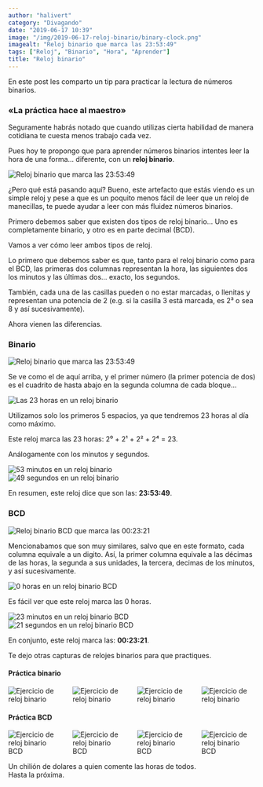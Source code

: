 ```yaml
---
author: "halivert"
category: "Divagando"
date: "2019-06-17 10:39"
image: "/img/2019-06-17-reloj-binario/binary-clock.png"
imagealt: "Reloj binario que marca las 23:53:49"
tags: ["Reloj", "Binario", "Hora", "Aprender"]
title: "Reloj binario"
---
```


En este post les comparto un tip para practicar la lectura de números
binarios.

### «La práctica hace al maestro»
<!-- Seguir leyendo -->
Seguramente habrás notado que cuando utilizas cierta habilidad de manera
cotidiana te cuesta menos trabajo cada vez.

Pues hoy te propongo que para aprender números binarios intentes leer la hora
de una forma... diferente, con un **reloj binario**.

<article>
  <img
    class="image auto-margin"
    alt="Reloj binario que marca las 23:53:49"
    src="{{ site.url }}/img/2019-06-17-reloj-binario/binary-clock.png"
  />
</article>

¿Pero qué está pasando aquí? Bueno, este artefacto que estás viendo es un
simple reloj y pese a que es un poquito menos fácil de leer que un reloj de
manecillas, te puede ayudar a leer con más fluidez números binarios.

Primero debemos saber que existen dos tipos de reloj binario... Uno es
completamente binario, y otro es en parte decimal (BCD).

Vamos a ver cómo leer ambos tipos de reloj.

Lo primero que debemos saber es que, tanto para el reloj binario como para el
BCD, las primeras dos columnas representan la hora, las siguientes dos los
minutos y las últimas dos... exacto, los segundos.

También, cada una de las casillas pueden o no estar marcadas, o llenitas y
representan una potencia de 2 (e.g. si la casilla 3 está marcada, es 2³ o sea
8 y así sucesivamente).

Ahora vienen las diferencias.

### Binario
<article>
  <img
    class="image auto-margin"
    alt="Reloj binario que marca las 23:53:49"
    src="{{ site.url }}/img/2019-06-17-reloj-binario/binary-clock.png"
  />
</article>

Se ve como el de aquí arriba, y el primer número (la primer potencia de dos)
es el cuadrito de hasta abajo en la segunda columna de cada bloque...
<article class="columns">
  <div class="column">
    <img
      class="image auto-margin"
      alt="Las 23 horas en un reloj binario"
      src="{{ site.url }}/img/2019-06-17-reloj-binario/binary-clock-hr.png"
    />
  </div>
  <p class="column">
    Utilizamos solo los primeros 5 espacios, ya que tendremos 23 horas al día
    como máximo.
  </p>
</article>
Este reloj marca las 23 horas: 2⁰ + 2¹ + 2² + 2⁴ = 23.

Análogamente con los minutos y segundos.
<article class="columns">
  <div class="column">
    <img
      class="image auto-margin"
      alt="53 minutos en un reloj binario"
      src="{{ site.url }}/img/2019-06-17-reloj-binario/binary-clock-min.png"
    />
  </div>
  <div class="column">
    <img
      class="image auto-margin"
      alt="49 segundos en un reloj binario"
      src="{{ site.url }}/img/2019-06-17-reloj-binario/binary-clock-seg.png"
    />
  </div>
</article>

En resumen, este reloj dice que son las: **23:53:49**.

### BCD
<article>
  <img
    class="image auto-margin"
    alt="Reloj binario BCD que marca las 00:23:21"
    src="{{ site.url }}/img/2019-06-17-reloj-binario/binary-clock-bcd.png"
  />
</article>

Mencionabamos que son muy similares, salvo que en este formato, cada columna
equivale a un digito. Así, la primer columna equivale a las décimas de las
horas, la segunda a sus unidades, la tercera, decimas de los minutos, y así
sucesivamente.
<article class="columns">
  <div class="column">
    <img
      class="image auto-margin"
      alt="0 horas en un reloj binario BCD"
      src="{{ site.url }}/img/2019-06-17-reloj-binario/binary-clock-bcd-hr.png"
    />
  </div>
  <p class="column">
    Es fácil ver que este reloj marca las 0 horas.
  </p>
</article>

<article class="columns">
  <div class="column">
    <img
      class="image auto-margin"
      alt="23 minutos en un reloj binario BCD"
      src="{{ site.url }}/img/2019-06-17-reloj-binario/binary-clock-bcd-min.png"
    />
  </div>
  <div class="column">
    <img
      class="image auto-margin"
      alt="21 segundos en un reloj binario BCD"
      src="{{ site.url }}/img/2019-06-17-reloj-binario/binary-clock-bcd-seg.png"
    />
  </div>
</article>

En conjunto, este reloj marca las: **00:23:21**.

Te dejo otras capturas de relojes binarios para que practiques.

#### Práctica binario
<div class="columns is-multiline">
  <div class="column">
    <img
      class="image auto-margin"
      alt="Ejercicio de reloj binario"
      src="{{ site.url }}/img/2019-06-17-reloj-binario/20190617-bin-1.png"
    />
  </div>
  <div class="column">
    <img
      class="image auto-margin"
      alt="Ejercicio de reloj binario"
      src="{{ site.url }}/img/2019-06-17-reloj-binario/20190617-bin-2.png"
    />
  </div>
  <div class="column">
    <img
      class="image auto-margin"
      alt="Ejercicio de reloj binario"
      src="{{ site.url }}/img/2019-06-17-reloj-binario/20190617-bin-3.png"
    />
  </div>
  <div class="column">
    <img
      class="image auto-margin"
      alt="Ejercicio de reloj binario"
      src="{{ site.url }}/img/2019-06-17-reloj-binario/20190617-bin-4.png"
    />
  </div>
</div>

#### Práctica BCD
<div class="columns is-multiline">
  <div class="column">
    <img
      class="image auto-margin"
      alt="Ejercicio de reloj binario BCD"
      src="{{ site.url }}/img/2019-06-17-reloj-binario/20190617-bcd-1.png"
    />
  </div>
  <div class="column">
    <img
      class="image auto-margin"
      alt="Ejercicio de reloj binario BCD"
      src="{{ site.url }}/img/2019-06-17-reloj-binario/20190617-bcd-2.png"
    />
  </div>
  <div class="column">
    <img
      class="image auto-margin"
      alt="Ejercicio de reloj binario BCD"
      src="{{ site.url }}/img/2019-06-17-reloj-binario/20190617-bcd-3.png"
    />
  </div>
  <div class="column">
    <img
      class="image auto-margin"
      alt="Ejercicio de reloj binario BCD"
      src="{{ site.url }}/img/2019-06-17-reloj-binario/20190617-bcd-4.png"
    />
  </div>
</div>

Un chilión de dolares a quien comente las horas de todos.<br>
Hasta la próxima.
